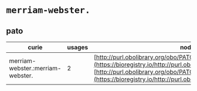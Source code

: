 # `merriam-webster.`

## pato

| curie                             |   usages | nodes                                                                                                                                                                                                                                |
|-----------------------------------|----------|--------------------------------------------------------------------------------------------------------------------------------------------------------------------------------------------------------------------------------------|
| merriam-webster.:merriam-webster. |        2 | [http://purl.obolibrary.org/obo/PATO:0001534](https://bioregistry.io/http://purl.obolibrary.org/obo/PATO:0001534), [http://purl.obolibrary.org/obo/PATO:0001535](https://bioregistry.io/http://purl.obolibrary.org/obo/PATO:0001535) |
